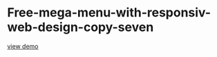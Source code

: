 # Free-mega-menu-with-responsiv-web-design-copy-seven
<a href="http://webi4u.com/web/article/Free-mega-menu-with-responsiv-web-design-copy-seven/">
  view demo
  </a>
